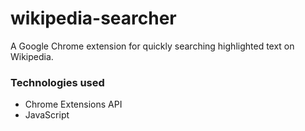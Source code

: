 # wikipedia-searcher

A Google Chrome extension for quickly searching highlighted text on Wikipedia.
<br>
### Technologies used
- Chrome Extensions API
- JavaScript
